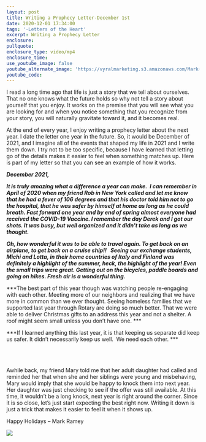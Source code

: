 ```yaml
---
layout: post
title: Writing a Prophecy Letter-December 1st
date: 2020-12-01 17:34:00
tags: '-Letters of the Heart'
excerpt: Writing a Prophecy Letter
enclosure:
pullquote:
enclosure_type: video/mp4
enclosure_time:
use_youtube_image: false
youtube_alternate_image: 'https://vyralmarketing.s3.amazonaws.com/Mark+Ramey/LotH/2020/Picture1.jpg'
youtube_code:
---
```


I read a long time ago that life is just a story that we tell about ourselves. That no one knows what the future holds so why not tell a story about yourself that you enjoy. It works on the premise that you will see what you are looking for and when you notice something that you recognize from your story, you will naturally gravitate toward it, and it becomes real.

At the end of every year, I enjoy writing a prophecy letter about the next year. I date the letter one year in the future. So, it would be December of 2021, and I imagine all of the events that shaped my life in 2021 and I write them down. I try not to be too specific, because I have learned that letting go of the details makes it easier to feel when something matches up. Here is part of my letter so that you can see an example of how it works.

***December 2021,***

***It is truly amazing what a difference a year can make.&nbsp; I can remember in April of 2020 when my friend Rob in New York called and let me know that he had a fever of 106 degrees and that his doctor told him not to go the hospital, that he was safer by himself at home as long as he could breath. Fast forward one year and by end of spring almost everyone had received the COVID-19 Vaccine. I remember the day Derek and I got our shots. It was busy, but well organized and it didn’t take as long as we thought.***

***Oh, how wonderful it was to be able to travel again. To get back on an airplane, to get back on a cruise ship\!\! &nbsp; Seeing our exchange students, Michi and Lotta, in their home countries of Italy and Finland was definitely a highlight of the summer, heck, the highlight of the year\! Even the small trips were great. Getting out on the bicycles, paddle boards and going on hikes. Fresh air is a wonderful thing.***

***The best part of this year though was watching people re-engaging with each other. Meeting more of our neighbors and realizing that we have more in common than we ever thought. Seeing homeless families that we supported last year through Rotary are doing so much better. That we were able to deliver Christmas gifts to an address this year and not a shelter. A roof might seem small unless you don’t have one. ***

***If I learned anything this last year, it is that keeping us separate did keep us safer. It didn’t necessarily keep us well.&nbsp; We need each other. ***

<div class="row" style="margin: 4rem 0;">
  <div class="col-sm-8">
    <p>Awhile back, my friend Mary told me that her adult daughter had called and reminded her that when she and her siblings were young and misbehaving, Mary would imply that she would be happy to knock them into next year. Her daughter was just checking to see if the offer was still available. At this time, it wouldn’t be a long knock, next year is right around the corner. Since it is so close, let’s just start expecting the best right now. Writing it down is just a trick that makes it easier to feel it when it shows up.</p>
  <p>Happy Holidays – Mark Ramey</p>
  </div>
  <div class="col-sm-4">
     <img src="https://vyralmarketing.s3.amazonaws.com/Mark+Ramey/LotH/2020/Picture1.jpg" max-width="100%">
  </div>
</div>
